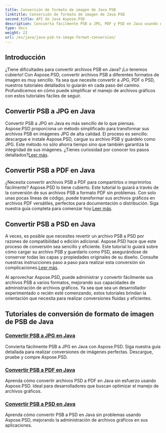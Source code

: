 ```yaml
---
title: Conversión de formato de imagen de Java PSB
linktitle: Conversión de formato de imagen de Java PSB
second_title: API de Java Aspose.PSD
description: Convierta fácilmente PSB a JPG, PDF y PSD en Java usando Aspose.PSD. Siga nuestros tutoriales para realizar conversiones de imágenes perfectas y mejorar sus proyectos.
type: docs
weight: 22
url: /es/java/java-psb-to-image-format-conversion/
---
```

## Introducción
¿Tiene dificultades para convertir archivos PSB en Java? ¡Lo tenemos cubierto! Con Aspose.PSD, convertir archivos PSB a diferentes formatos de imagen es muy sencillo. Ya sea que necesite convertir a JPG, PDF o PSD, nuestros tutoriales detallados lo guiarán en cada paso del camino. Profundicemos en cómo puede simplificar el manejo de archivos gráficos con estos tutoriales fáciles de seguir.

## Convertir PSB a JPG en Java

 Convertir PSB a JPG en Java es más sencillo de lo que piensas. Aspose.PSD proporciona un método simplificado para transformar sus archivos PSB en imágenes JPG de alta calidad. El proceso es sencillo: descargue e instale Aspose.PSD, cargue su archivo PSB y guárdelo como JPG. Este método no sólo ahorra tiempo sino que también garantiza la integridad de sus imágenes. ¿Tienes curiosidad por conocer los pasos detallados?[Leer más](./convert-psb-to-jpg-java/).

## Convertir PSB a PDF en Java

¿Necesita convertir archivos PSB a PDF para compartirlos o imprimirlos fácilmente? Aspose.PSD lo tiene cubierto. Este tutorial lo guiará a través de la conversión de sus archivos PSB a formato PDF sin problemas. Con solo unas pocas líneas de código, puede transformar sus archivos gráficos en archivos PDF versátiles, perfectos para documentación o distribución. Siga nuestra guía completa para comenzar hoy.[Leer más](./convert-psb-to-pdf-java/).

## Convertir PSB a PSD en Java

 A veces, es posible que necesites revertir un archivo PSB a PSD por razones de compatibilidad o edición adicional. Aspose.PSD hace que este proceso de conversión sea sencillo y eficiente. Este tutorial lo guiará sobre cómo cargar su archivo PSB y guardarlo como PSD, asegurándose de conservar todas las capas y propiedades originales de su diseño. Consulte nuestras instrucciones paso a paso para realizar esta conversión sin complicaciones.[Leer más](./convert-psb-to-psd-java/).

Al aprovechar Aspose.PSD, puede administrar y convertir fácilmente sus archivos PSB a varios formatos, mejorando sus capacidades de administración de archivos gráficos. Ya sea que sea un desarrollador experimentado o recién esté comenzando, estos tutoriales brindan la orientación que necesita para realizar conversiones fluidas y eficientes.

## Tutoriales de conversión de formato de imagen de PSB de Java
### [Convertir PSB a JPG en Java](./convert-psb-to-jpg-java/)
Convierta fácilmente PSB a JPG en Java con Aspose.PSD. Siga nuestra guía detallada para realizar conversiones de imágenes perfectas. Descargue, pruebe y compre Aspose.PSD.
### [Convertir PSB a PDF en Java](./convert-psb-to-pdf-java/)
Aprenda cómo convertir archivos PSD a PDF en Java sin esfuerzo usando Aspose.PSD. Ideal para desarrolladores que buscan optimizar el manejo de archivos gráficos.
### [Convertir PSB a PSD en Java](./convert-psb-to-psd-java/)
Aprenda cómo convertir PSB a PSD en Java sin problemas usando Aspose.PSD, mejorando la administración de archivos gráficos en sus aplicaciones.